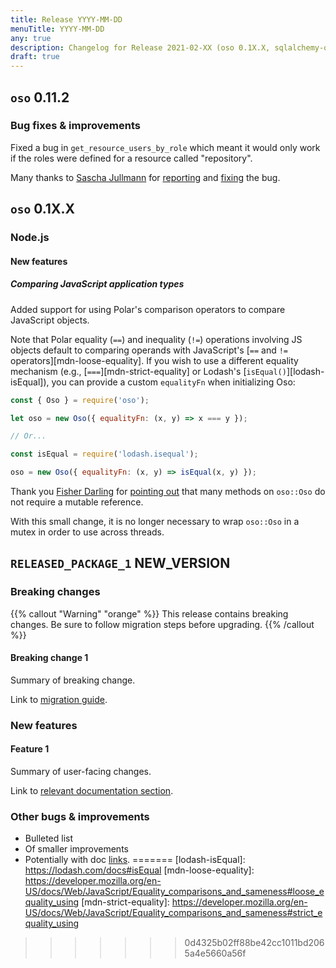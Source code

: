 ```yaml
---
title: Release YYYY-MM-DD
menuTitle: YYYY-MM-DD
any: true
description: Changelog for Release 2021-02-XX (oso 0.1X.X, sqlalchemy-oso 0.5.1) bug fixes.
draft: true
---
```


## `oso` 0.11.2

### Bug fixes & improvements

Fixed a bug in `get_resource_users_by_role` which meant it would only work
if the roles were defined for a resource called "repository".

Many thanks to [Sascha Jullmann](https://github.com/saschajullmann) for
[reporting](https://github.com/osohq/oso/issues/740) and
[fixing](https://github.com/osohq/oso/pull/745) the bug.

## `oso` 0.1X.X

### Node.js

#### New features

##### Comparing JavaScript application types

Added support for using Polar's comparison operators to compare JavaScript
objects.

Note that Polar equality (`==`) and inequality (`!=`) operations involving JS
objects default to comparing operands with JavaScript's [`==` and `!=`
operators][mdn-loose-equality]. If you wish to use a different equality
mechanism (e.g., [`===`][mdn-strict-equality] or Lodash's
[`isEqual()`][lodash-isEqual]), you can provide a custom `equalityFn` when
initializing Oso:

```js
const { Oso } = require('oso');

let oso = new Oso({ equalityFn: (x, y) => x === y });

// Or...

const isEqual = require('lodash.isequal');

oso = new Oso({ equalityFn: (x, y) => isEqual(x, y) });
```

Thank you [Fisher Darling](https://github.com/fisherdarling)
for [pointing out](https://github.com/osohq/oso/issues/773) that many
methods on `oso::Oso` do not require a mutable reference.

With this small change, it is no longer necessary to wrap `oso::Oso` in a
mutex in order to use across threads.

## `RELEASED_PACKAGE_1` NEW_VERSION

### Breaking changes

<!-- TODO: remove warning and replace with "None" if no breaking changes. -->

{{% callout "Warning" "orange" %}}
  This release contains breaking changes. Be sure to follow migration steps
  before upgrading.
{{% /callout %}}

#### Breaking change 1

Summary of breaking change.

Link to [migration guide]().

### New features

#### Feature 1

Summary of user-facing changes.

Link to [relevant documentation section]().

### Other bugs & improvements

- Bulleted list
- Of smaller improvements
- Potentially with doc [links]().
=======
[lodash-isEqual]: https://lodash.com/docs#isEqual
[mdn-loose-equality]: https://developer.mozilla.org/en-US/docs/Web/JavaScript/Equality_comparisons_and_sameness#loose_equality_using
[mdn-strict-equality]: https://developer.mozilla.org/en-US/docs/Web/JavaScript/Equality_comparisons_and_sameness#strict_equality_using
>>>>>>> 0d4325b02ff88be42cc1011bd2065a4e5660a56f
